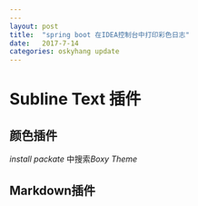 ```yaml
---
---
layout: post
title:  "spring boot 在IDEA控制台中打印彩色日志"
date:   2017-7-14 
categories: oskyhang update
---
```


# Subline Text 插件

## 颜色插件

*install packate* 中搜索*Boxy Theme*

## Markdown插件